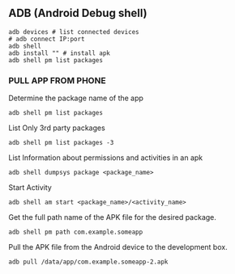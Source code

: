 ## ADB (Android Debug shell)

```
adb devices # list connected devices
# adb connect IP:port
adb shell
adb install "" # install apk
adb shell pm list packages

```




### PULL APP FROM PHONE

Determine the package name of the app

```
adb shell pm list packages
```

List Only 3rd party packages
```
adb shell pm list packages -3 
```

List Information about permissions and activities in an apk
```
adb shell dumpsys package <package_name>
```
Start Activity 
```
adb shell am start <package_name>/<activity_name>
```
Get the full path name of the APK file for the desired package.

```
adb shell pm path com.example.someapp
```

Pull the APK file from the Android device to the development box.

```
adb pull /data/app/com.example.someapp-2.apk
```
